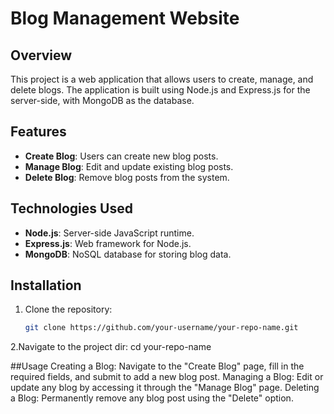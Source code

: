 # Blog Management Website

## Overview

This project is a web application that allows users to create, manage, and delete blogs. The application is built using Node.js and Express.js for the server-side, with MongoDB as the database.

## Features

- **Create Blog**: Users can create new blog posts.
- **Manage Blog**: Edit and update existing blog posts.
- **Delete Blog**: Remove blog posts from the system.

## Technologies Used

- **Node.js**: Server-side JavaScript runtime.
- **Express.js**: Web framework for Node.js.
- **MongoDB**: NoSQL database for storing blog data.

## Installation

1. Clone the repository:

   ```bash
   git clone https://github.com/your-username/your-repo-name.git
2.Navigate to the project dir:
cd your-repo-name

##Usage
Creating a Blog: Navigate to the "Create Blog" page, fill in the required fields, and submit to add a new blog post.
Managing a Blog: Edit or update any blog by accessing it through the "Manage Blog" page.
Deleting a Blog: Permanently remove any blog post using the "Delete" option.

